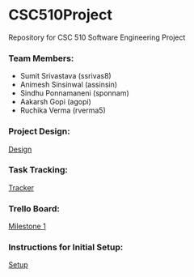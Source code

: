 # CSC510Project
Repository for CSC 510 Software Engineering Project

### Team Members:
* Sumit Srivastava (ssrivas8)
* Animesh Sinsinwal (assinsin)
* Sindhu Ponnamaneni (sponnam)
* Aakarsh Gopi (agopi)
* Ruchika Verma (rverma5)

### Project Design: 

[Design](DESIGN.md)

### Task Tracking: 

[Tracker](WORKSHEET.md)

### Trello Board:

[Milestone 1](https://trello.com/b/h193q9wx/milestone-1)

### Instructions for Initial Setup: 

[Setup](https://github.ncsu.edu/ssrivas8/CSC510Project/blob/master/SlackBot/SlackBotWorkshop.md)


